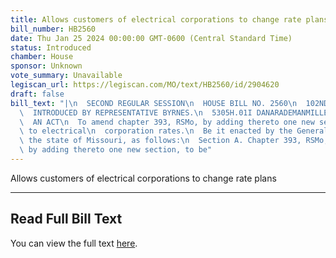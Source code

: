 ```yaml
---
title: Allows customers of electrical corporations to change rate plans
bill_number: HB2560
date: Thu Jan 25 2024 00:00:00 GMT-0600 (Central Standard Time)
status: Introduced
chamber: House
sponsor: Unknown
vote_summary: Unavailable
legiscan_url: https://legiscan.com/MO/text/HB2560/id/2904620
draft: false
bill_text: "|\n  SECOND REGULAR SESSION\n  HOUSE BILL NO. 2560\n  102ND GENERAL ASSEMBLY\n\
  \  INTRODUCED BY REPRESENTATIVE BYRNES.\n  5305H.01I DANARADEMANMILLER,ChiefClerk\n\
  \  AN ACT\n  To amend chapter 393, RSMo, by adding thereto one new section relating\
  \ to electrical\n  corporation rates.\n  Be it enacted by the General Assembly of\
  \ the state of Missouri, as follows:\n  Section A. Chapter 393, RSMo, is amended\
  \ by adding thereto one new section, to be"
---
```

Allows customers of electrical corporations to change rate plans

---

## Read Full Bill Text

You can view the full text [here](https://legiscan.com/MO/text/HB2560/id/2904620).
